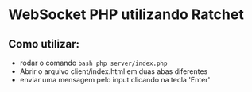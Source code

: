 # WebSocket PHP utilizando Ratchet

## Como utilizar:
  - rodar o comando ```bash php server/index.php```
  - Abrir o arquivo client/index.html em duas abas diferentes
  - enviar uma mensagem pelo input clicando na tecla 'Enter'
